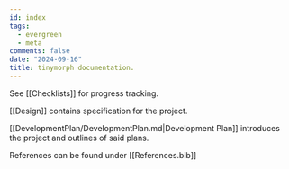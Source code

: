 ```yaml
---
id: index
tags:
  - evergreen
  - meta
comments: false
date: "2024-09-16"
title: tinymorph documentation.
---
```


See [[Checklists]] for progress tracking.

[[Design]] contains specification for the project.

[[DevelopmentPlan/DevelopmentPlan.md|Development Plan]] introduces the project and outlines of said plans.

References can be found under [[References.bib]]
